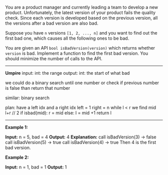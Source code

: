 You are a product manager and currently leading a team to develop a new product. Unfortunately, the latest version of your product fails the quality check. Since each version is developed based on the previous version, all the versions after a bad version are also bad.

Suppose you have `n` versions `[1, 2, ..., n]` and you want to find out the first bad one, which causes all the following ones to be bad.

You are given an API `bool isBadVersion(version)` which returns whether `version` is bad. Implement a function to find the first bad version. You should minimize the number of calls to the API.
****
**Umpire**
input: 
	int: the range
output:
	int: the start of what bad

we could do a binary  search until one number or check if previous number is false than return that number

similar:
	binary search

plan:
	have a left idx and a right idx
		left  = 1
		right = n
	while l < r
		we find mid
			l+r // 2
		if isbad(mid):
			r = mid
		else:
		l = mid +1
	return l



****
**Example 1:**

**Input:** n = 5, bad = 4
**Output:** 4
**Explanation:**
call isBadVersion(3) -> false
call isBadVersion(5) -> true
call isBadVersion(4) -> true
Then 4 is the first bad version.

**Example 2:**

**Input:** n = 1, bad = 1
**Output:** 1